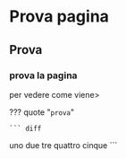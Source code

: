 # Prova pagina

## Prova

### prova la pagina

per vedere come viene>

??? quote "`prova`"

    ``` diff
    
uno
due tre 
quattro
cinque
    ```

